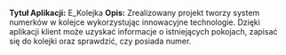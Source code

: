 **Tytuł Aplikacji:** E_Kolejka
**Opis:** Zrealizowany projekt tworzy system numerków w kolejce wykorzystując innowacyjne technologie. Dzięki aplikacji klient może uzyskać informacje o istniejących pokojach, zapisać się do kolejki oraz sprawdzić, czy posiada numer. 